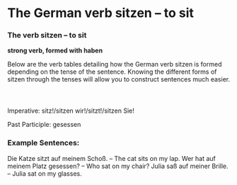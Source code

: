 # The German verb sitzen – to sit



### The verb sitzen – to sit

**strong verb, formed with haben**

Below are the verb tables detailing how the German verb sitzen is formed depending on the tense of the sentence. Knowing the different forms of sitzen through the tenses will allow you to construct sentences much easier.

### 


 

Imperative: sitz!/sitzen wir!/sitzt!/sitzen Sie!

Past Participle: gesessen

### Example Sentences:

Die Katze sitzt auf meinem Schoß. – The cat sits on my lap.
Wer hat auf meinem Platz gesessen? – Who sat on my chair?
Julia saß auf meiner Brille. – Julia sat on my glasses.
